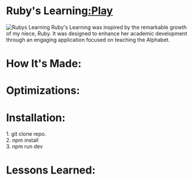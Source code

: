 <div id="header" >
 <h1  class="heading-element" dir="auto">Ruby's Learning<a href="https://fladev-alphabet.netlify.app/">:Play</a></h1>
 <img src="https://i.imgur.com/wOIX8h4.gif" alt="Rubys Learning">
  Ruby's Learning was inspired by the remarkable growth of my niece, Ruby. It was designed to enhance her academic development through an engaging application 
 focused on teaching the Alphabet.
</div>

<div id="header" >
 <h1 class="heading-element" dir="auto">How It's Made:</h1>

<div id="header" >
 <h1 class="heading-element" dir="auto">Optimizations:</h1>

</div>
<div id="header" >
 <h1 class="heading-element" dir="auto">Installation:</h1>
 1. git clone repo.<br/>
2. npm install<br/>
3. npm run dev
</div>

<div id="header">
 <h1 class="heading-element" dir="auto">Lessons Learned:</h1>
</div>
